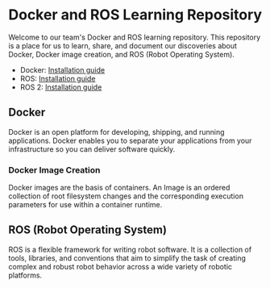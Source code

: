 # Docker and ROS Learning Repository

Welcome to our team's Docker and ROS learning repository. This repository is a place for us to learn, share, and document our discoveries about Docker, Docker image creation, and ROS (Robot Operating System).

- Docker: [Installation guide](https://docs.docker.com/get-docker/)
- ROS: [Installation guide](http://wiki.ros.org/ROS/Installation)
- ROS 2: [Installation guide](https://docs.ros.org/en/humble/Installation.html)

## Docker

Docker is an open platform for developing, shipping, and running applications. Docker enables you to separate your applications from your infrastructure so you can deliver software quickly.

### Docker Image Creation

Docker images are the basis of containers. An Image is an ordered collection of root filesystem changes and the corresponding execution parameters for use within a container runtime.

## ROS (Robot Operating System)

ROS is a flexible framework for writing robot software. It is a collection of tools, libraries, and conventions that aim to simplify the task of creating complex and robust robot behavior across a wide variety of robotic platforms.
